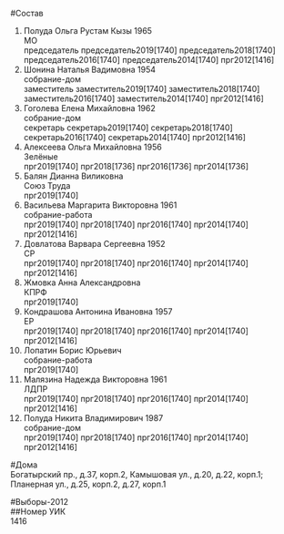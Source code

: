 #Состав  
1. Полуда Ольга Рустам Кызы 1965  
    МО  
    председатель председатель2019[1740] председатель2018[1740] председатель2016[1740] председатель2014[1740] прг2012[1416]  
2. Шонина Наталья Вадимовна 1954  
    собрание-дом  
    заместитель заместитель2019[1740] заместитель2018[1740] заместитель2016[1740] заместитель2014[1740] прг2012[1416]  
3. Гоголева Елена Михайловна 1962  
    собрание-дом  
    секретарь секретарь2019[1740] секретарь2018[1740] секретарь2016[1740] секретарь2014[1740] прг2012[1416]  
4. Алексеева Ольга Михайловна 1956  
    Зелёные  
    прг2019[1740] прг2018[1736] прг2016[1736] прг2014[1736]  
5. Балян Дианна Виликовна  
    Союз Труда  
    прг2019[1740]  
6. Васильева Маргарита Викторовна 1961  
    собрание-работа  
    прг2019[1740] прг2018[1740] прг2016[1740] прг2014[1740] прг2012[1416]  
7. Довлатова Варвара Сергеевна 1952  
    СР  
    прг2019[1740] прг2018[1740] прг2016[1740] прг2014[1740] прг2012[1416]  
8. Жмовка Анна Александровна  
    КПРФ  
    прг2019[1740]  
9. Кондрашова Антонина Ивановна 1957  
    ЕР  
    прг2019[1740] прг2018[1740] прг2016[1740] прг2014[1740] прг2012[1416]  
10. Лопатин Борис Юрьевич  
    собрание-работа  
    прг2019[1740]  
11. Малязина Надежда Викторовна 1961  
    ЛДПР  
    прг2019[1740] прг2018[1740] прг2016[1740] прг2014[1740] прг2012[1416]  
12. Полуда Никита Владимирович 1987  
    собрание-дом  
    прг2019[1740] прг2018[1740] прг2016[1740] прг2014[1740] прг2012[1416]  
  
#Дома  
Богатырский пр., д.37, корп.2, Камышовая ул., д.20, д.22, корп.1;  Планерная ул., д.25, корп.2, д.27, корп.1  
  
#Выборы-2012  
##Номер УИК  
1416  
